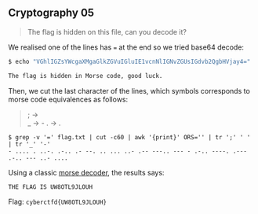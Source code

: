 ## Cryptography 05
> The flag is hidden on this file, can you decode it?

We realised one of the lines has `=` at the end so we tried base64 decode:
```bash
$ echo "VGhlIGZsYWcgaXMgaGlkZGVuIGluIE1vcnNlIGNvZGUsIGdvb2QgbHVjay4=" | base64 -d

The flag is hidden in Morse code, good luck.
```

Then, we cut the last character of the lines, which symbols corresponds to morse code equivalences as follows:

> ; ->  
> _ -> -
> . -> .


```
$ grep -v '=' flag.txt | cut -c60 | awk '{print}' ORS='' | tr ';' ' ' | tr '_' '-' 
- .... . ..-. .-.. .- --. .. ... ..- .-- ---.. --- - .-.. ----. .--- .-.. --- ..- ....
```

Using a classic [morse decoder](https://morsedecoder.com/), the results says:

```
THE FLAG IS UW8OTL9JLOUH
```

Flag: `cyberctfd{UW8OTL9JLOUH}`
